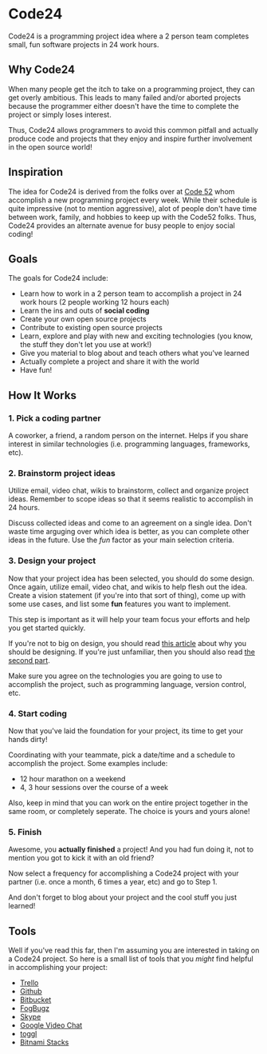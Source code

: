 # Code24

Code24 is a programming project idea where a 2 person team completes small, fun
software projects in 24 work hours. 

## Why Code24

When many people get the itch to take on a programming project, they can get
overly ambitious. This leads to many failed and/or aborted projects because the 
programmer either doesn't have the time to complete the project or simply loses
interest.

Thus, Code24 allows programmers to avoid this common pitfall and actually
produce code and projects that they enjoy and inspire further involvement in the
open source world!

## Inspiration

The idea for Code24 is derived from the folks over at 
[Code 52](http://code52.org/) whom accomplish a new programming project every
week. While their schedule is quite impressive (not to mention aggressive), 
alot of people don't have time between work, family, and hobbies to keep up with
the Code52 folks. Thus, Code24 provides an alternate avenue for busy people to 
enjoy social coding!

## Goals

The goals for Code24 include:

* Learn how to work in a 2 person team to accomplish a project in 24 work hours
(2 people working 12 hours each)
* Learn the ins and outs of __social coding__
* Create your own open source projects
* Contribute to existing open source projects
* Learn, explore and play with new and exciting technologies (you know, the
stuff they don't let you use at work!)
* Give you material to blog about and teach others what you've learned
* Actually complete a project and share it with the world
* Have fun!

## How It Works

### 1. Pick a coding partner

A coworker, a friend, a random person on the internet. Helps if you share
interest in similar technologies (i.e. programming languages, frameworks, etc).

### 2. Brainstorm project ideas

Utilize email, video chat, wikis to brainstorm, collect and organize project
ideas. Remember to scope ideas so that it seems realistic to accomplish in 24
hours.

Discuss collected ideas and come to an agreement on a single idea. Don't waste
time arguging over which idea is better, as you can complete other ideas in the
future. Use the _fun_ factor as your main selection criteria.

### 3. Design your project

Now that your project idea has been selected, you should do some design. Once
again, utilize email, video chat, and wikis to help flesh out the idea. Create a
vision statement (if you're into that sort of thing), come up with some use
cases, and list some __fun__ features you want to implement.

This step is important as it will help your team focus your efforts and help you
get started quickly.

If you're not to big on design, you should read
[this article](http://www.joelonsoftware.com/articles/fog0000000036.html) about
why you should be designing. If you're just unfamiliar, then you should also read
[the second part](http://www.joelonsoftware.com/articles/fog0000000035.html).

Make sure you agree on the technologies you are going to use to accomplish the
project, such as programming language, version control, etc.

### 4. Start coding

Now that you've laid the foundation for your project, its time to get your hands
dirty!

Coordinating with your teammate, pick a date/time and a schedule to accomplish
the project. Some examples include:

* 12 hour marathon on a weekend
* 4, 3 hour sessions over the course of a week

Also, keep in mind that you can work on the entire project together in the same
room, or completely seperate. The choice is yours and yours alone!

### 5. Finish

Awesome, you __actually finished__ a project! And you had fun doing it, not to
mention you got to kick it with an old friend? 

Now select a frequency for accomplishing a Code24 project with your partner
(i.e. once a month, 6 times a year, etc) and go to Step 1.

And don't forget to blog about your project and the cool stuff you just learned!

## Tools

Well if you've read this far, then I'm assuming you are interested in taking on
a Code24 project. So here is a small list of tools that you _might_ find helpful
in accomplishing your project:

* [Trello](https://trello.com/)
* [Github](https://github.com/)
* [Bitbucket](https://bitbucket.org/)
* [FogBugz](http://www.fogcreek.com/fogbugz/)
* [Skype](http://www.skype.com/)
* [Google Video Chat](http://www.google.com/chat/video)
* [toggl](https://www.toggl.com/)
* [Bitnami Stacks](http://bitnami.org/)
